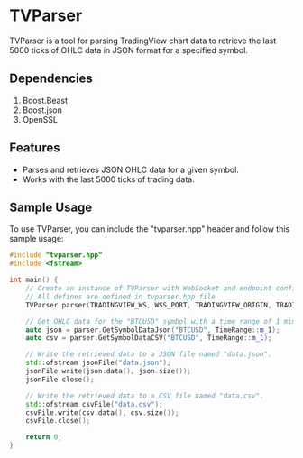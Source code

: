 # TVParser

TVParser is a tool for parsing TradingView chart data to retrieve the last 5000 ticks of OHLC data in JSON format for a specified symbol.

## Dependencies

1. Boost.Beast
2. Boost.json
3. OpenSSL

## Features

- Parses and retrieves JSON OHLC data for a given symbol.
- Works with the last 5000 ticks of trading data.

## Sample Usage

To use TVParser, you can include the "tvparser.hpp" header and follow this sample usage:

```cpp
#include "tvparser.hpp"
#include <fstream>

int main() {
    // Create an instance of TVParser with WebSocket and endpoint configuration.
    // All defines are defined in tvparser.hpp file
    TVParser parser(TRADINGVIEW_WS, WSS_PORT, TRADINGVIEW_ORIGIN, TRADINGVIEW_WS_ENDPOINT);

    // Get OHLC data for the "BTCUSD" symbol with a time range of 1 minute.
    auto json = parser.GetSymbolDataJson("BTCUSD", TimeRange::m_1);
    auto csv = parser.GetSymbolDataCSV("BTCUSD", TimeRange::m_1);

    // Write the retrieved data to a JSON file named "data.json".
    std::ofstream jsonFile("data.json");
    jsonFile.write(json.data(), json.size());
    jsonFile.close();

    // Write the retrieved data to a CSV file named "data.csv".
    std::ofstream csvFile("data.csv");
    csvFile.write(csv.data(), csv.size());
    csvFile.close();

    return 0;
}
